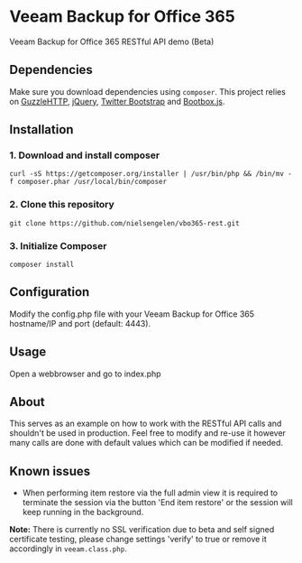 Veeam Backup for Office 365
==================

Veeam Backup for Office 365 RESTful API demo (Beta)

## Dependencies
Make sure you download dependencies using `composer`. This project relies on [GuzzleHTTP](https://github.com/guzzle/guzzle), [jQuery](https://jquery.com/), [Twitter Bootstrap](http://getbootstrap.com/) and [Bootbox.js](http://bootboxjs.com/).

## Installation
### 1. Download and install composer
    curl -sS https://getcomposer.org/installer | /usr/bin/php && /bin/mv -f composer.phar /usr/local/bin/composer

### 2. Clone this repository
    git clone https://github.com/nielsengelen/vbo365-rest.git

### 3. Initialize Composer
    composer install

## Configuration
Modify the config.php file with your Veeam Backup for Office 365 hostname/IP and port (default: 4443).

## Usage
Open a webbrowser and go to index.php 

## About
This serves as an example on how to work with the RESTful API calls and shouldn't be used in production. Feel free to modify and re-use it however many calls are done with default values which can be modified if needed.

## Known issues
* When performing item restore via the full admin view it is required to terminate the session via the button 'End item restore' or the session will keep running in the background.

**Note:** There is currently no SSL verification due to beta and self signed certificate testing, please change settings 'verify' to true or remove it accordingly in `veeam.class.php`.
